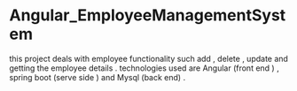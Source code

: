 # Angular_EmployeeManagementSystem
this project deals with employee functionality such add , delete , update and getting the employee details . technologies used  are Angular (front end ) , spring boot (serve side ) and Mysql (back end) .
